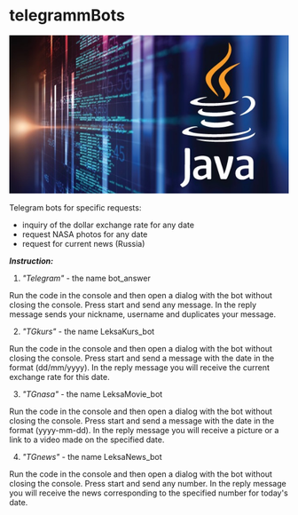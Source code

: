 # telegrammBots
![image alt](https://github.com/AlexaTesla/telegrammBots/blob/main/java.jpg)

Telegram bots for specific requests:
- inquiry of the dollar exchange rate for any date
- request NASA photos for any date
- request for current news (Russia)

***Instruction:***

1. *"Telegram"* - the name bot_answer

Run the code in the console and then open a dialog with the bot without closing the console.
Press start and send any message.
In the reply message sends your nickname, username and duplicates your message.

2. *"TGkurs"* - the name LeksaKurs_bot

Run the code in the console and then open a dialog with the bot without closing the console.
Press start and send a message with the date in the format (dd/mm/yyyy).
In the reply message you will receive the current exchange rate for this date.

3. *"TGnasa"* - the name LeksaMovie_bot

Run the code in the console and then open a dialog with the bot without closing the console.
Press start and send a message with the date in the format (yyyy-mm-dd).
In the reply message you will receive a picture or a link to a video made on the specified date.

4. *"TGnews"* - the name LeksaNews_bot

Run the code in the console and then open a dialog with the bot without closing the console.
Press start and send any number.
In the reply message you will receive the news corresponding to the specified number for today's date.
